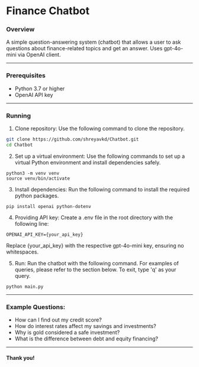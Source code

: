 # Finance Chatbot

### Overview
A simple question-answering system (chatbot) that allows a user to ask questions about finance-related topics and get an answer. Uses gpt-4o-mini via OpenAI client.

---

### Prerequisites
- Python 3.7 or higher
- OpenAI API key

---

### Running
1. Clone repository:
Use the following command to clone the repository.

```bash
git clone https://github.com/shreyavkd/Chatbot.git
cd Chatbot
```

2. Set up a virtual environment:
Use the following commands to set up a virtual Python environment and install dependencies safely.

```
python3 -m venv venv
source venv/bin/activate
```

3. Install dependencies:
Run the following command to install the required python packages.

```
pip install openai python-dotenv
```

4. Providing API key:
Create a .env file in the root directory with the following line:

```
OPENAI_API_KEY={your_api_key}
```

Replace {your_api_key} with the respective gpt-4o-mini key, ensuring no whitespaces.

5. Run:
Run the chatbot with the following command. For examples of queries, please refer to the section below. To exit, type 'q' as your query.

```
python main.py
```

---

### Example Questions:
- How can I find out my credit score?
- How do interest rates affect my savings and investments?
- Why is gold considered a safe investment?
- What is the difference between debt and equity financing?

---

#### Thank you!